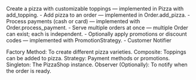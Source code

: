 Create a pizza with customizable toppings — implemented in Pizza with add_topping.
    - Add pizza to an order — implemented in Order.add_pizza.
    - Process payments (cash or card) — implemented with Order.process_payment.
    - Serve multiple orders at once — multiple Order can exist; each is independent.
    - Optionally apply promotions or discount codes — implemented with PromotionStrategy.
    - Customer Notifier

Factory Method: To create different pizza varieties.
Composite: Toppings can be added to pizza.
Strategy: Payment methods or promotions.
Singleton: The PizzaShop instance.
Observer (Optionally): To notify when the order is ready.
